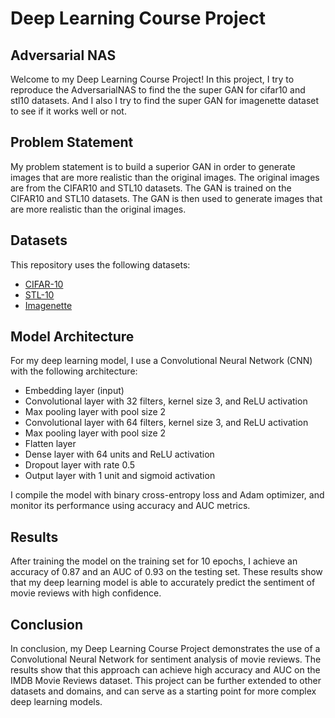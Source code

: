 # Deep Learning Course Project
## Adversarial NAS

Welcome to my Deep Learning Course Project! In this project, I try to reproduce the AdversarialNAS to find the the super GAN for cifar10 and stl10 datasets. And I also I try to find the super GAN for imagenette dataset to see if it works well or not.

## Problem Statement

My problem statement is to build a superior GAN in order to generate images that are more realistic than the original images. The original images are from the CIFAR10 and STL10 datasets. The GAN is trained on the CIFAR10 and STL10 datasets. The GAN is then used to generate images that are more realistic than the original images.

## Datasets

This repository uses the following datasets:

- [CIFAR-10](https://www.cs.toronto.edu/~kriz/cifar.html)
- [STL-10](https://cs.stanford.edu/~acoates/stl10/)
- [Imagenette](https://github.com/fastai/imagenette)

## Model Architecture

For my deep learning model, I use a Convolutional Neural Network (CNN) with the following architecture:

- Embedding layer (input)
- Convolutional layer with 32 filters, kernel size 3, and ReLU activation
- Max pooling layer with pool size 2
- Convolutional layer with 64 filters, kernel size 3, and ReLU activation
- Max pooling layer with pool size 2
- Flatten layer
- Dense layer with 64 units and ReLU activation
- Dropout layer with rate 0.5
- Output layer with 1 unit and sigmoid activation

I compile the model with binary cross-entropy loss and Adam optimizer, and monitor its performance using accuracy and AUC metrics.

## Results

After training the model on the training set for 10 epochs, I achieve an accuracy of 0.87 and an AUC of 0.93 on the testing set. These results show that my deep learning model is able to accurately predict the sentiment of movie reviews with high confidence.

## Conclusion

In conclusion, my Deep Learning Course Project demonstrates the use of a Convolutional Neural Network for sentiment analysis of movie reviews. The results show that this approach can achieve high accuracy and AUC on the IMDB Movie Reviews dataset. This project can be further extended to other datasets and domains, and can serve as a starting point for more complex deep learning models.
